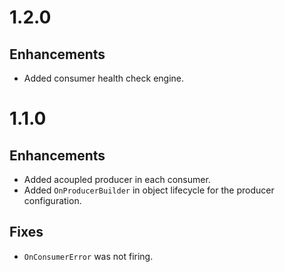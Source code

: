 # 1.2.0

## Enhancements

- Added consumer health check engine.

# 1.1.0

## Enhancements

- Added acoupled producer in each consumer.
- Added `OnProducerBuilder` in object lifecycle for the producer configuration.

## Fixes

- `OnConsumerError` was not firing.

